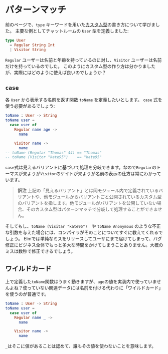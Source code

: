 <!--
# Pattern Matching
-->
# パターンマッチ

<!--
On the previous page, we learned how to create [custom types](/types/custom_types.html) with the `type` keyword. Our primary example was a `User` in a chat room:
-->
前のページで、`type` キーワードを用いた[カスタム型](/types/custom_types.html)の書き方について学びました。
主要な例としてチャットルームの `User` 型を定義しました:

```elm
type User
  = Regular String Int
  | Visitor String
```

<!--
Regulars have a name and age, whereas visitors only have a name. So we have our custom type, but how do we actually use it?
-->

`Regular` ユーザーは名前と年齢を持っているのに対し、`Visitor` ユーザーは名前だけを持っているのでした。
このようにカスタム型の作り方は分かりましたが、実際にはどのように使えば良いのでしょうか？

<!--
## `case`
-->
## `case`

<!--
Say we want a `toName` function that decides on a name to show for each `User`. We need to use a `case` expression:
-->
各 `User` から表示する名前を返す関数 `toName` を定義したいとします。
`case` 式を使う必要があるでしょう:

```elm
toName : User -> String
toName user =
  case user of
    Regular name age ->
      name

    Visitor name ->
      name
-- toName (Regular "Thomas" 44) == "Thomas"
-- toName (Visitor "kate95")    == "kate95"
```

<!--
The `case` expression allows us to branch based on which variant we happen to see, so whether we see Thomas or Kate, we always know how to show their name.
-->
`case`式は見えるバリアントに基づいて処理を分岐できます。なので`Regular`のトーマスが来ようが`Visitor`のケイトが来ようが名前の表示の仕方は常にわかっています。

> **訳注** 上記の「見えるバリアント」とは同モジュール内で定義されているバリアントや、他モジュールからバリアントごと公開されているカスタム型のバリアントを指します。他モジュールがバリアントを公開していない場合、そのカスタム型はパターンマッチで分岐して処理することができません。

<!--
And if we try invalid arguments like `toName (Visitar "kate95")` or `toName Anonymous`, the compiler tells us about it immediately. This means many simple mistakes can be fixed in seconds, rather than making it to users and costing a lot more time overall.
-->
そしてもし、`toName (Visitar "kate95")`　や `toName Anonymous` のような不正な引数を与えた場合には、コンパイラがそのことについてすぐに教えてくれるでしょう。
Elmでは単純なミスをリリースしてユーザにまで届けてしまって、バグ修正にビジネス全体でもっと多大な時間をかけてしまうことありません。大概のミスは数秒で修正できるでしょう。

<!--
## Wild Cards
-->
## ワイルドカード

<!--
The `toName` function we just defined works great, but notice that the `age` is not used in the implementation? When some of the associated data is unused, it is common to use a “wild card” instead of giving it a name:
-->
上で定義した`toName`関数はうまく動きますが、`age`の値を実装内で使っていませんよね？使っていない関連データには名前を付ける代わりに「ワイルドカード」を使うのが普通です。

```elm
toName : User -> String
toName user =
  case user of
    Regular name _ ->
      name

    Visitor name ->
      name
```

<!--
The `_` acknowledges the data there, but also saying explicitly that nobody is using it.
-->
`_`はそこに値があることは認めて、誰もその値を使わないことを意味します。
